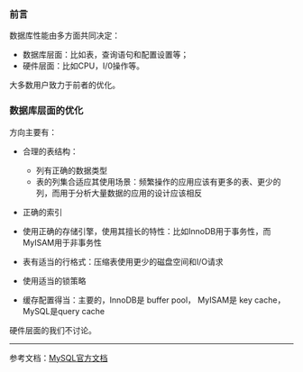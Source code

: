 <!--
author: 刘青
date: 2016-04-15
title: MySQL优化之：概述
tags: MySQL优化
category: tool/mysql
status: publish
summary: 一听到MySQL调优就感觉很困难，很专业。作为应用程序员，直接查看官方文档，我想，调优也不会那么神秘。
-->

### 前言
数据库性能由多方面共同决定：
- 数据库层面：比如表，查询语句和配置设置等；
- 硬件层面：比如CPU，I/0操作等。

大多数用户致力于前者的优化。

### 数据库层面的优化
方向主要有：
- 合理的表结构：
	- 列有正确的数据类型
	- 表的列集合适应其使用场景：频繁操作的应用应该有更多的表、更少的列，而用于分析大量数据的应用的设计应该相反

- 正确的索引
- 使用正确的存储引擎，使用其擅长的特性：比如InnoDB用于事务性，而MyISAM用于非事务性
- 表有适当的行格式：压缩表使用更少的磁盘空间和I/O请求
- 使用适当的锁策略
- 缓存配置得当：主要的，InnoDB是 buffer pool， MyISAM是 key cache，MySQL是query cache



硬件层面的我们不讨论。

-------------------------
参考文档：[MySQL官方文档](http://dev.mysql.com/doc/refman/5.7/en/optimize-overview.html)


